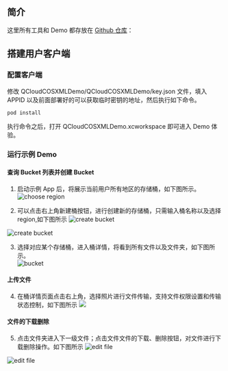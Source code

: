## 简介

这里所有工具和 Demo 都存放在 [Github 仓库](https://github.com/tencentyun/qcloud-sdk-ios-samples/tree/master/OOTB-XML)：

## 搭建用户客户端
### 配置客户端
修改 QCloudCOSXMLDemo/QCloudCOSXMLDemo/key.json 文件，填入 APPID 以及前面部署好的可以获取临时密钥的地址，然后执行如下命令。
```sh
pod install
```
执行命令之后，打开 QCloudCOSXMLDemo.xcworkspace 即可进入 Demo 体验。

### 运行示例 Demo
#### 查询 Bucket 列表并创建 Bucket
1. 启动示例 App 后，将展示当前用户所有地区的存储桶，如下图所示。    
![choose region](https://ios-release-1253960454.cos.ap-shanghai.myqcloud.com/imagebed/IMG_0007.PNG)

2. 可以点击右上角新建桶按钮，进行创建新的存储桶，只需输入桶名称以及选择region,如下图所示
![create bucket](https://ios-release-1253960454.cos.ap-shanghai.myqcloud.com/imagebed/IMG_0009.PNG)

![create bucket](https://ios-release-1253960454.cos.ap-shanghai.myqcloud.com/imagebed/IMG_0010.PNG)

3. 选择对应某个存储桶，进入桶详情，将看到所有文件以及文件夹，如下图所示。  
![bucket](https://ios-release-1253960454.cos.ap-shanghai.myqcloud.com/imagebed/IMG_0011.PNG)

#### 上传文件
4. 在桶详情页面点击右上角，选择照片进行文件传输，支持文件权限设置和传输状态控制，如下图所示
![](https://ios-release-1253960454.cos.ap-shanghai.myqcloud.com/imagebed/IMG_0012.PNG)

#### 文件的下载删除
5. 点击文件夹进入下一级文件；点击文件文件的下载、删除按钮，对文件进行下载删除操作。如下图所示
![edit file](https://ios-release-1253960454.cos.ap-shanghai.myqcloud.com/imagebed/IMG_0008.PNG)

![edit file](https://ios-release-1253960454.cos.ap-shanghai.myqcloud.com/imagebed/IMG_0011.PNG)

